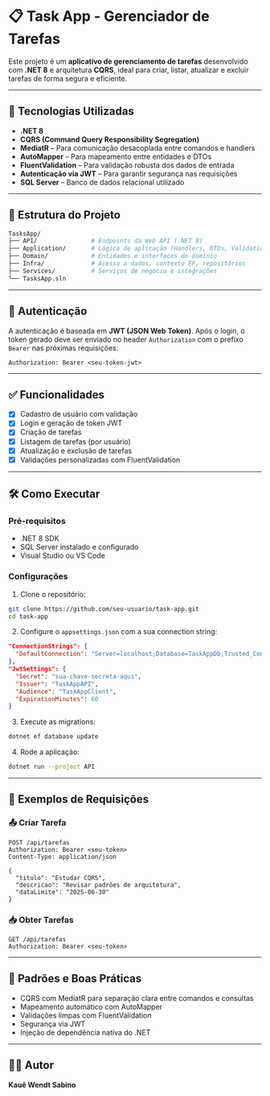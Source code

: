 # 📋 Task App - Gerenciador de Tarefas

Este projeto é um **aplicativo de gerenciamento de tarefas** desenvolvido com **.NET 8** e arquitetura **CQRS**, ideal para criar, listar, atualizar e excluir tarefas de forma segura e eficiente.

---

## 🚀 Tecnologias Utilizadas

- **.NET 8**  
- **CQRS (Command Query Responsibility Segregation)**  
- **MediatR** – Para comunicação desacoplada entre comandos e handlers  
- **AutoMapper** – Para mapeamento entre entidades e DTOs  
- **FluentValidation** – Para validação robusta dos dados de entrada  
- **Autenticação via JWT** – Para garantir segurança nas requisições  
- **SQL Server** – Banco de dados relacional utilizado

---

## 📁 Estrutura do Projeto

```bash
TasksApp/
├── API/               # Endpoints da Web API (.NET 8)
├── Application/       # Lógica de aplicação (Handlers, DTOs, Validations)
├── Domain/            # Entidades e interfaces do domínio
├── Infra/             # Acesso a dados, contexto EF, repositórios
├── Services/          # Serviços de negócio e integrações
└── TasksApp.sln
```

---

## 🔐 Autenticação

A autenticação é baseada em **JWT (JSON Web Token)**. Após o login, o token gerado deve ser enviado no header `Authorization` com o prefixo `Bearer` nas próximas requisições:

```
Authorization: Bearer <seu-token-jwt>
```

---

## ✅ Funcionalidades

- [x] Cadastro de usuário com validação
- [x] Login e geração de token JWT
- [x] Criação de tarefas
- [x] Listagem de tarefas (por usuário)
- [x] Atualização e exclusão de tarefas
- [x] Validações personalizadas com FluentValidation
---

## 🛠️ Como Executar

### Pré-requisitos

- .NET 8 SDK
- SQL Server instalado e configurado
- Visual Studio ou VS Code

### Configurações

1. Clone o repositório:

```bash
git clone https://github.com/seu-usuario/task-app.git
cd task-app
```

2. Configure o `appsettings.json` com a sua connection string:

```json
"ConnectionStrings": {
  "DefaultConnection": "Server=localhost;Database=TaskAppDb;Trusted_Connection=True;"
},
"JwtSettings": {
  "Secret": "sua-chave-secreta-aqui",
  "Issuer": "TaskAppAPI",
  "Audience": "TaskAppClient",
  "ExpirationMinutes": 60
}
```

3. Execute as migrations:

```bash
dotnet ef database update
```

4. Rode a aplicação:

```bash
dotnet run --project API
```

---

## 🧪 Exemplos de Requisições

### 📤 Criar Tarefa

```http
POST /api/tarefas
Authorization: Bearer <seu-token>
Content-Type: application/json

{
  "titulo": "Estudar CQRS",
  "descricao": "Revisar padrões de arquitetura",
  "dataLimite": "2025-06-30"
}
```

### 📥 Obter Tarefas

```http
GET /api/tarefas
Authorization: Bearer <seu-token>
```

---

## 📌 Padrões e Boas Práticas

- CQRS com MediatR para separação clara entre comandos e consultas
- Mapeamento automático com AutoMapper
- Validações limpas com FluentValidation
- Segurança via JWT
- Injeção de dependência nativa do .NET
  
---

## 👨‍💻 Autor

**Kauê Wendt Sabino**  

